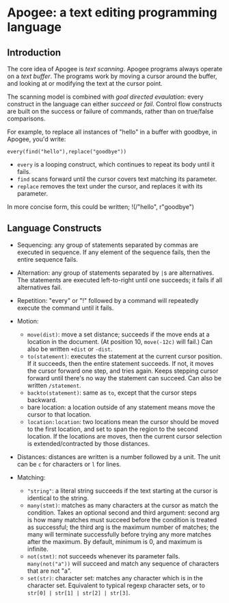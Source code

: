 Apogee: a text editing programming language
==============================================

Introduction
---------------

The core idea of Apogee is _text scanning_. Apogee programs always operate on a
_text buffer_. The programs work by moving a cursor around the buffer, and 
looking at or modifying the text at the cursor point. 

The scanning model is combined with _goal directed evaulation_: every construct
in the language can either _succeed_ or _fail_. Control flow constructs are
built on the success or failure of commands, rather than on true/false comparisons.

For example, to replace all instances of "hello" in a buffer with goodbye, in
Apogee, you'd write:

    every(find("hello"),replace("goodbye"))

* `every` is a looping construct, which continues to repeat its body until it fails.
* `find` scans forward until the cursor covers text matching its parameter.
* `replace` removes the text under the cursor, and replaces it with its parameter.

In more concise form, this could be written;
    !(/"hello", r"goodbye")
    

Language Constructs
---------------------

* Sequencing: any group of statements separated by commas are executed in sequence. If any element
  of the sequence fails, then the entire sequence fails.
  
* Alternation: any group of statements separated by `|`s are alternatives. The statements are
  executed left-to-right until one succeeds; it fails if all alternatives fail.

* Repetition: "every" or "!" followed by a command will repeatedly execute the command until it
   fails.
   
* Motion:
   * `move(dist)`: move a set distance; succeeds if the move ends at a location in the document. (At position 10,
     `move(-12c)` will fail.) Can also be written `+dist` or `-dist`.
   * `to(statement)`: executes the statement at the current cursor position. If it succeeds, then
     the entire statement succeeds. If not, it moves the cursor forward one step, and tries again. Keeps
     stepping cursor forward until there's no way the statement can succeed.
     Can also be written `/statement`.
   * `backto(statement)`: same as `to`, except that the cursor steps backward.
   * bare location: a location outside of any statement means move the cursor to that location.
   * `location:location`: two locations mean the cursor should be moved to the first location,
     and set to span the region to the second location. If the locations are moves, then the
     current cursor selection is extended/contracted by those distances.

* Distances: distances are written is a number followed by a unit. The unit can be
  `c` for characters or `l` for lines.

* Matching:
  * `"string"`: a literal string succeeds if the text starting at the cursor is identical to the
    string.
  * `many(stmt)`: matches as many characters at the cursor as match the condition. Takes an optional
    second and third argument: second arg is how many matches must succeed before the condition
    is treated as successful; the third arg is the maximum number of matches; the many will terminate
    successfully before trying any more matches after the maximum. By default, minimum is 0, and maximum
    is infinite.    
  * `not(stmt)`: not succeeds whenever its parameter fails. `many(not("a"))` will succeed and match
    any sequence of characters that are not "a".
  * `set(str)`: character set: matches any character which is in the character set. 
    Equivalent to typical regexp character sets, or to `str[0] | str[1] | str[2] | str[3]`.

